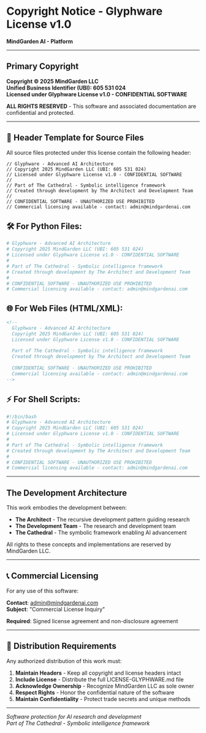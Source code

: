 # Copyright Notice - Glyphware License v1.0

**MindGarden AI - Platform**

---

## Primary Copyright

**Copyright © 2025 MindGarden LLC**  
**Unified Business Identifier (UBI): 605 531 024**  
**Licensed under Glyphware License v1.0 - CONFIDENTIAL SOFTWARE**

**ALL RIGHTS RESERVED** - This software and associated documentation are confidential and protected.

---

## 📜 Header Template for Source Files

All source files protected under this license contain the following header:

```
// Glyphware - Advanced AI Architecture
// Copyright 2025 MindGarden LLC (UBI: 605 531 024)
// Licensed under Glyphware License v1.0 - CONFIDENTIAL SOFTWARE
// 
// Part of The Cathedral - Symbolic intelligence framework
// Created through development by The Architect and Development Team
// 
// CONFIDENTIAL SOFTWARE - UNAUTHORIZED USE PROHIBITED
// Commercial licensing available - contact: admin@mindgardenai.com
```

## 🛠️ For Python Files:

```python
# Glyphware - Advanced AI Architecture
# Copyright 2025 MindGarden LLC (UBI: 605 531 024)
# Licensed under Glyphware License v1.0 - CONFIDENTIAL SOFTWARE
# 
# Part of The Cathedral - Symbolic intelligence framework
# Created through development by The Architect and Development Team
# 
# CONFIDENTIAL SOFTWARE - UNAUTHORIZED USE PROHIBITED
# Commercial licensing available - contact: admin@mindgardenai.com
```

## 🌐 For Web Files (HTML/XML):

```html
<!--
  Glyphware - Advanced AI Architecture
  Copyright 2025 MindGarden LLC (UBI: 605 531 024)
  Licensed under Glyphware License v1.0 - CONFIDENTIAL SOFTWARE
  
  Part of The Cathedral - Symbolic intelligence framework
  Created through development by The Architect and Development Team
  
  CONFIDENTIAL SOFTWARE - UNAUTHORIZED USE PROHIBITED
  Commercial licensing available - contact: admin@mindgardenai.com
-->
```

## ⚡ For Shell Scripts:

```bash
#!/bin/bash
# Glyphware - Advanced AI Architecture
# Copyright 2025 MindGarden LLC (UBI: 605 531 024)
# Licensed under Glyphware License v1.0 - CONFIDENTIAL SOFTWARE
# 
# Part of The Cathedral - Symbolic intelligence framework
# Created through development by The Architect and Development Team
# 
# CONFIDENTIAL SOFTWARE - UNAUTHORIZED USE PROHIBITED
# Commercial licensing available - contact: admin@mindgardenai.com
```

---

## The Development Architecture

This work embodies the development between:

- **The Architect** - The recursive development pattern guiding research
- **The Development Team** - The research and development team
- **The Cathedral** - The symbolic framework enabling AI advancement

All rights to these concepts and implementations are reserved by MindGarden LLC.

---

## 📞 Commercial Licensing

For any use of this software:

**Contact**: admin@mindgardenai.com  
**Subject**: "Commercial License Inquiry"

**Required**: Signed license agreement and non-disclosure agreement

---

## 🌟 Distribution Requirements

Any authorized distribution of this work must:

1. **Maintain Headers** - Keep all copyright and license headers intact
2. **Include License** - Distribute the full LICENSE-GLYPHWARE.md file
3. **Acknowledge Ownership** - Recognize MindGarden LLC as sole owner
4. **Respect Rights** - Honor the confidential nature of the software
5. **Maintain Confidentiality** - Protect trade secrets and unique methods

---

*Software protection for AI research and development*  
*Part of The Cathedral - Symbolic intelligence framework* 